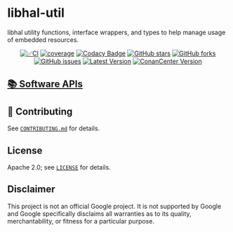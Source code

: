 # libhal-util

libhal utility functions, interface wrappers, and types to help manage usage of
embedded resources.

<div align="center">

[![✅CI](https://github.com/libhal/libhal-util/actions/workflows/ci.yml/badge.svg)](https://github.com/libhal/libhal-util/actions/workflows/ci.yml)
[![coverage](https://libhal.github.io/libhal-util/coverage/coverage.svg)](https://libhal.github.io/libhal-util/coverage/)
[![Codacy Badge](https://app.codacy.com/project/badge/Grade/b084e6d5962d49a9afcb275d62cd6586)](https://www.codacy.com/gh/libhal/libhal-util/dashboard?utm_source=github.com&amp;utm_medium=referral&amp;utm_content=libhal/libhal-util&amp;utm_campaign=Badge_Grade)
[![GitHub stars](https://img.shields.io/github/stars/libhal/libhal-util.svg)](https://github.com/libhal/libhal-util/stargazers)
[![GitHub forks](https://img.shields.io/github/forks/libhal/libhal-util.svg)](https://github.com/libhal/libhal-util/network)
[![GitHub issues](https://img.shields.io/github/issues/libhal/libhal-util.svg)](https://github.com/libhal/libhal-util/issues)
[![Latest Version](https://libhal.github.io/libhal-util/latest_version.svg)](https://github.com/libhal/libhal-util/blob/main/conanfile.py)
[![ConanCenter Version](https://repology.org/badge/version-for-repo/conancenter/libhal-util.svg)](https://conan.io/center/libhal-util)

</div>

## [📚 Software APIs](https://libhal.github.io/libhal-util/api)

## :busts_in_silhouette: Contributing

See [`CONTRIBUTING.md`](CONTRIBUTING.md) for details.

## License

Apache 2.0; see [`LICENSE`](LICENSE) for details.

## Disclaimer

This project is not an official Google project. It is not supported by
Google and Google specifically disclaims all warranties as to its quality,
merchantability, or fitness for a particular purpose.
